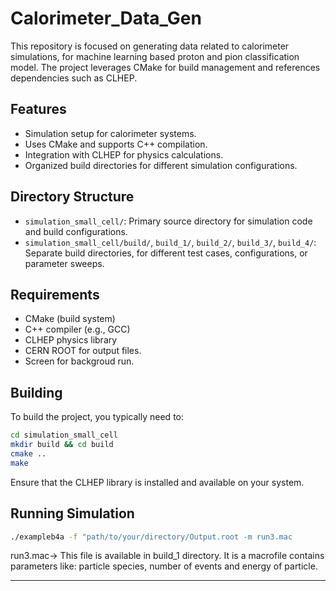 # Calorimeter_Data_Gen

This repository is focused on generating data related to calorimeter simulations, for machine learning based proton and pion classification model. The project leverages CMake for build management and references dependencies such as CLHEP.

## Features

- Simulation setup for calorimeter systems.
- Uses CMake and supports C++ compilation.
- Integration with CLHEP for physics calculations.
- Organized build directories for different simulation configurations.

## Directory Structure

- `simulation_small_cell/`: Primary source directory for simulation code and build configurations.
- `simulation_small_cell/build/`, `build_1/`, `build_2/`, `build_3/`, `build_4/`: Separate build directories, for different test cases, configurations, or parameter sweeps.

## Requirements

- CMake (build system)
- C++ compiler (e.g., GCC)
- CLHEP physics library
- CERN ROOT for output files.
- Screen for backgroud run.

## Building

To build the project, you typically need to:

```bash
cd simulation_small_cell
mkdir build && cd build
cmake ..
make
```

Ensure that the CLHEP library is installed and available on your system.

## Running Simulation
```bash
./exampleb4a -f "path/to/your/directory/Output.root -m run3.mac
```
run3.mac-> This file is available in build_1 directory. It is a macrofile contains parameters like: particle species, number of events and energy of particle. 


---

> 
